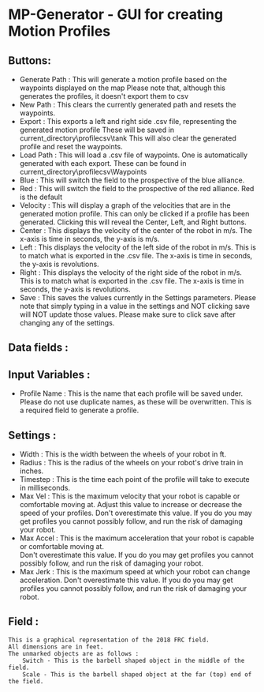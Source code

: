 # MP-Generator - GUI for creating Motion Profiles

## Buttons:

* Generate Path :
	This will generate a motion profile based on the waypoints displayed on the map
	Please note that, although this generates the profiles, it doesn't export them to csv
* New Path : 
	This clears the currently generated path and resets the waypoints.
* Export : 
	This exports a left and right side .csv file, representing the generated motion profile
	These will be saved in current_directory\profilecsv\tank
	This will also clear the generated profile and reset the waypoints.
* Load Path : 
	This will load a .csv file of waypoints. One is automatically generated with each export.
	These can be found in current_directory\profilecsv\Waypoints
* Blue : 
	This will switch the field to the prospective of the blue alliance.
* Red : 
	This will switch the field to the prospective of the red alliance.
	Red is the default
* Velocity : 
	This will display a graph of the velocities that are  in the generated motion profile.
	This can only be clicked if a profile has been generated.
	Clicking this will reveal the Center, Left, and Right buttons.
* Center : 
	This displays the velocity of the center of the robot in m/s.
	The x-axis is time in seconds, the y-axis is m/s.
* Left : 
	This displays the velocity of the left side of the robot in m/s. This is to match what is exported in the .csv file.
	The x-axis is time in seconds, the y-axis is revolutions.
* Right : 
	This displays the velocity of the right side of the robot in m/s. This is to match what is exported in the .csv file.
	The x-axis is time in seconds, the y-axis is revolutions.
* Save : 
	This saves the values currently in the Settings parameters.
	Please note that simply typing in a value in the settings and NOT clicking save will NOT update those values.
	Please make sure to click save after changing any of the settings.

## Data fields :
## Input Variables : 
* Profile Name :
	This is the name that each profile will be saved under.
	Please do not use duplicate names, as these will be overwritten.
	This is a required field to generate a profile.
## Settings :
* Width : 
	This is the width between the wheels of your robot in ft.
* Radius : 
	This is the radius of the wheels on your robot's drive train in inches.
* Timestep :
	This is the time each point of the profile will take to execute in milliseconds.
* Max Vel :
	This is the maximum velocity that your robot is capable or comfortable moving at.
	Adjust this value to increase or decrease the speed of your profiles.
	Don't overestimate this value. If you do you may get profiles you cannot possibly follow,
	and run the risk of damaging your robot.
* Max Accel : 
	This is the maximum acceleration that your robot is capable or comfortable moving at.		
	Don't overestimate this value. If you do you may get profiles you cannot possibly follow,
	and run the risk of damaging your robot.
* Max Jerk : 
	This is the maximum speed at which your robot can change acceleration. 
	Don't overestimate this value. If you do you may get profiles you cannot possibly follow,
	and run the risk of damaging your robot.
## Field : 
	This is a graphical representation of the 2018 FRC field. 
	All dimensions are in feet.
	The unmarked objects are as follows :	
		Switch - This is the barbell shaped object in the middle of the field.
		Scale - This is the barbell shaped object at the far (top) end of the field. 
		
